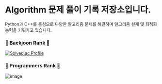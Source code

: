 # Algorithm 문제 풀이 기록 저장소입니다.
Python과 C++를 중심으로 다양한 알고리즘 문제를 해결하며 알고리즘 설계 및 최적화 능력을 키워가고 있습니다.

### 🏅 Backjoon Rank 🏅<br>
[![Solved.ac Profile](http://mazassumnida.wtf/api/v2/generate_badge?boj=songjun0802)](https://solved.ac/songjun0802/)

### 🏅 Programmers Rank 🏅<br>
![image](https://github.com/user-attachments/assets/f98d6200-583e-4633-b4f5-58be31a401c7)


